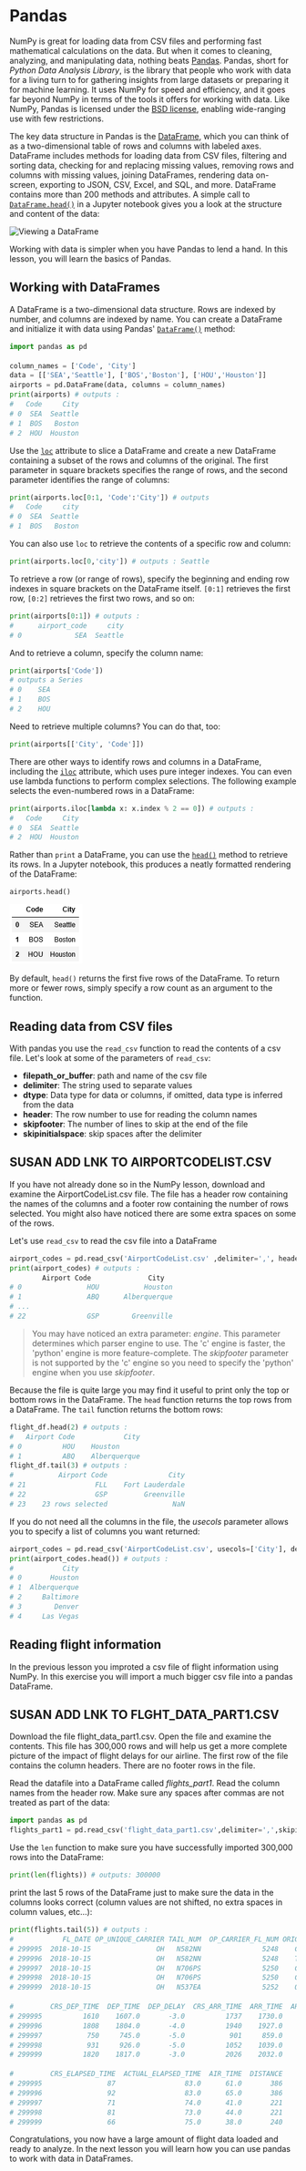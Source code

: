 # Pandas

NumPy is great for loading data from CSV files and performing fast mathematical calculations on the data. But when it comes to cleaning, analyzing, and manipulating data, nothing beats [Pandas](https://pandas.pydata.org/). Pandas, short for *Python Data Analysis Library*, is the library that people who work with data for a living turn to for gathering insights from large datasets or preparing it for machine learning. It uses NumPy for speed and efficiency, and it goes far beyond NumPy in terms of the tools it offers for working with data. Like NumPy, Pandas is licensed under the [BSD license](https://github.com/pandas-dev/pandas/blob/master/LICENSE), enabling wide-ranging use with few restrictions.

The key data structure in Pandas is the [DataFrame](https://pandas.pydata.org/pandas-docs/stable/reference/api/pandas.DataFrame.html), which you can think of as a two-dimensional table of rows and columns with labeled axes. DataFrame includes methods for loading data from CSV files, filtering and sorting data, checking for and replacing missing values, removing rows and columns with missing values, joining DataFrames, rendering data on-screen, exporting to JSON, CSV, Excel, and SQL, and more. DataFrame contains more than 200 methods and attributes. A simple call to [`DataFrame.head()`](https://pandas.pydata.org/pandas-docs/stable/reference/api/pandas.DataFrame.head.html#pandas.DataFrame.head) in a Jupyter notebook gives you a look at the structure and content of the data:

![Viewing a DataFrame](media/dataframe.png)

Working with data is simpler when you have Pandas to lend a hand. In this lesson, you will learn the basics of Pandas.

## Working with DataFrames

A DataFrame is a two-dimensional data structure. Rows are indexed by number, and columns are indexed by name. You can create a DataFrame and initialize it with data using Pandas' [`DataFrame()`](https://pandas.pydata.org/pandas-docs/stable/reference/api/pandas.DataFrame.html) method:  

```python
import pandas as pd

column_names = ['Code', 'City']
data = [['SEA','Seattle'], ['BOS','Boston'], ['HOU','Houston']]
airports = pd.DataFrame(data, columns = column_names)
print(airports) # outputs : 
#   Code     City
# 0  SEA  Seattle
# 1  BOS   Boston
# 2  HOU  Houston
```

Use the [`loc`](https://pandas.pydata.org/pandas-docs/stable/reference/api/pandas.DataFrame.loc.html#pandas.DataFrame.loc) attribute to slice a DataFrame and create a new DataFrame containing a subset of the rows and columns of the original. The first parameter in square brackets specifies the range of rows, and the second parameter identifies the range of columns:

```python
print(airports.loc[0:1, 'Code':'City']) # outputs
#   Code     city
# 0  SEA  Seattle
# 1  BOS   Boston
```

You can also use `loc` to retrieve the contents of a specific row and column:

```python
print(airports.loc[0,'city']) # outputs : Seattle 
```

To retrieve a row (or range of rows), specify the beginning and ending row indexes in square brackets on the DataFrame itself. `[0:1]` retrieves the first row, `[0:2]` retrieves the first two rows, and so on:

```python
print(airports[0:1]) # outputs : 
#      airport_code     city
# 0             SEA  Seattle
```

And to retrieve a column, specify the column name:

```python
print(airports['Code'])
# outputs a Series 
# 0    SEA
# 1    BOS
# 2    HOU
```

Need to retrieve multiple columns? You can do that, too:

```python
print(airports[['City', 'Code']])
```
 
There are other ways to identify rows and columns in a DataFrame, including the [`iloc`](https://pandas.pydata.org/pandas-docs/stable/reference/api/pandas.DataFrame.iloc.html#pandas.DataFrame.iloc) attribute, which uses pure integer indexes. You can even use lambda functions to perform complex selections. The following example selects the even-numbered rows in a DataFrame:

```python
print(airports.iloc[lambda x: x.index % 2 == 0]) # outputs :
#   Code     City
# 0  SEA  Seattle
# 2  HOU  Houston
```

Rather than `print` a DataFrame, you can use the [`head()`]((https://pandas.pydata.org/pandas-docs/stable/reference/api/pandas.DataFrame.head.html#pandas.DataFrame.head)) method to retrieve its rows. In a Jupyter notebook, this produces a neatly formatted rendering of the DataFrame:

```python
airports.head()
```

![DataFrame rendered in a Jupyter notebook](media/dataframe-head.png)

By default, `head()` returns the first five rows of the DataFrame. To return more or fewer rows, simply specify a row count as an argument to the function.

## Reading data from CSV files

With pandas you use the `read_csv` function to read the contents of a csv file. Let's look at some of the parameters of `read_csv`:

- **filepath_or_buffer**: path and name of the csv file  
- **delimiter**: The string used to separate values  
- **dtype**: Data type for data or columns, if omitted, data type is inferred from the data 
- **header**: The row number to use for reading the column names   
- **skipfooter**: The number of lines to skip at the end of the file 
- **skipinitialspace**: skip spaces after the delimiter

## SUSAN ADD LNK TO AIRPORTCODELIST.CSV

If you have not already done so in the NumPy lesson, download and examine the AirportCodeList.csv file. The file has a header row containing the names of the columns and a footer row containing the number of rows selected. You might also have noticed there are some extra spaces on some of the rows. 

Let's use `read_csv` to read the csv file into a DataFrame 

```python
airport_codes = pd.read_csv('AirportCodeList.csv' ,delimiter=',', header=0, skipfooter=1, skipinitialspace=True, engine='python')
print(airport_codes) # outputs : 
        Airport Code              City
# 0                HOU           Houston
# 1                ABQ      Alberquerque
# ...
# 22               GSP        Greenville
```

> You may have noticed an extra parameter: *engine*. This parameter determines which parser engine to use. The 'c' engine is faster, the 'python' engine is more feature-complete. The *skipfooter* parameter is not supported by the 'c' engine so you need to specify the 'python' engine when you use *skipfooter*.  

Because the file is quite large you may find it useful to print only the top or bottom rows in the DataFrame. The `head` function returns the top rows from a DataFrame. The `tail` function returns the bottom rows:

```python
flight_df.head(2) # outputs : 
#   Airport Code	        City
# 0	         HOU	Houston
# 1	         ABQ	Alberquerque
flight_df.tail(3) # outputs : 
#           Airport Code	           City
# 21	             FLL	Fort Lauderdale
# 22	             GSP	     Greenville
# 23    23 rows selected	            NaN
```

If you do not need all the columns in the file, the *usecols* parameter allows you to specify a list of columns you want returned:

```python
airport_codes = pd.read_csv('AirportCodeList.csv', usecols=['City'], delimiter=',', header=0, skipfooter=1, skipinitialspace=True, engine = 'python')
print(airport_codes.head()) # outputs :
#            City
# 0       Houston
# 1  Alberquerque
# 2     Baltimore
# 3        Denver
# 4     Las Vegas
```

## Reading flight information

In the previous lesson you improted a csv file of flight information using NumPy. In this exercise you will import a much bigger csv file into a pandas DataFrame.

## SUSAN ADD LNK TO FLGHT_DATA_PART1.CSV

Download the file flight_data_part1.csv. Open the file and examine the contents. This file has 300,000 rows and will help us get a more complete picture of the impact of flight delays for our airline. The first row of the file contains the column headers. There are no footer rows in the file.

Read the datafile into a DataFrame called *flights_part1*. Read the column names from the header row. Make sure any spaces after commas are not treated as part of the data:

```python
import pandas as pd
flights_part1 = pd.read_csv('flight_data_part1.csv',delimiter=',',skipinitialspace=True)
```

Use the `len` function to make sure you have successfully imported 300,000 rows into the DataFrame: 

```python
print(len(flights)) # outputs: 300000
```

print the last 5 rows of the DataFrame just to make sure the data in the columns looks correct (column values are not shifted, no extra spaces in column values, etc...): 

```python
print(flights.tail(5)) # outputs : 
#            FL_DATE OP_UNIQUE_CARRIER TAIL_NUM  OP_CARRIER_FL_NUM ORIGIN DEST  \
# 299995  2018-10-15                OH   N582NN               5248    CLT  TLH   
# 299996  2018-10-15                OH   N582NN               5248    TLH  CLT   
# 299997  2018-10-15                OH   N706PS               5250    CLT  CRW   
# 299998  2018-10-15                OH   N706PS               5250    CRW  CLT   
# 299999  2018-10-15                OH   N537EA               5252    ORD  DAY   

#         CRS_DEP_TIME  DEP_TIME  DEP_DELAY  CRS_ARR_TIME  ARR_TIME  ARR_DELAY  \
# 299995          1610    1607.0       -3.0          1737    1730.0       -7.0   
# 299996          1808    1804.0       -4.0          1940    1927.0      -13.0   
# 299997           750     745.0       -5.0           901     859.0       -2.0   
# 299998           931     926.0       -5.0          1052    1039.0      -13.0   
# 299999          1820    1817.0       -3.0          2026    2032.0        6.0   

#         CRS_ELAPSED_TIME  ACTUAL_ELAPSED_TIME  AIR_TIME  DISTANCE  
# 299995                87                 83.0      61.0       386  
# 299996                92                 83.0      65.0       386  
# 299997                71                 74.0      41.0       221  
# 299998                81                 73.0      44.0       221  
# 299999                66                 75.0      38.0       240  
```

Congratulations, you now have a large amount of flight data loaded and ready to analyze. In the next lesson you will learn how you can use pandas to work with data in DataFrames.
